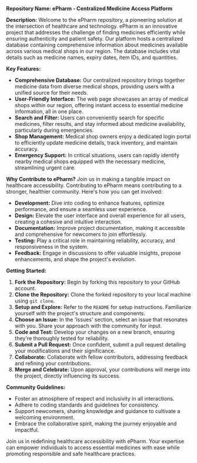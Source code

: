 **Repository Name: ePharm - Centralized Medicine Access Platform**

**Description:**
Welcome to the ePharm repository, a pioneering solution at the intersection of healthcare and technology. ePharm is an innovative project that addresses the challenge of finding medicines efficiently while ensuring authenticity and patient safety. Our platform hosts a centralized database containing comprehensive information about medicines available across various medical shops in our region. The database includes vital details such as medicine names, expiry dates, item IDs, and quantities.

**Key Features:**
- **Comprehensive Database:** Our centralized repository brings together medicine data from diverse medical shops, providing users with a unified source for their needs.
- **User-Friendly Interface:** The web page showcases an array of medical shops within our region, offering instant access to essential medicine information, all in one place.
- **Search and Filter:** Users can conveniently search for specific medicines, filter results, and stay informed about medicine availability, particularly during emergencies.
- **Shop Management:** Medical shop owners enjoy a dedicated login portal to efficiently update medicine details, track inventory, and maintain accuracy.
- **Emergency Support:** In critical situations, users can rapidly identify nearby medical shops equipped with the necessary medicine, streamlining urgent care.

**Why Contribute to ePharm?**
Join us in making a tangible impact on healthcare accessibility. Contributing to ePharm means contributing to a stronger, healthier community. Here's how you can get involved:

- **Development:** Dive into coding to enhance features, optimize performance, and ensure a seamless user experience.
- **Design:** Elevate the user interface and overall experience for all users, creating a cohesive and intuitive interaction.
- **Documentation:** Improve project documentation, making it accessible and comprehensive for newcomers to join effortlessly.
- **Testing:** Play a critical role in maintaining reliability, accuracy, and responsiveness in the system.
- **Feedback:** Engage in discussions to offer valuable insights, propose enhancements, and shape the project's evolution.

**Getting Started:**
1. **Fork the Repository:** Begin by forking this repository to your GitHub account.
2. **Clone the Repository:** Clone the forked repository to your local machine using `git clone`.
3. **Setup and Explore:** Refer to the `README` for setup instructions. Familiarize yourself with the project's structure and components.
4. **Choose an Issue:** In the 'Issues' section, select an issue that resonates with you. Share your approach with the community for input.
5. **Code and Test:** Develop your changes on a new branch, ensuring they're thoroughly tested for reliability.
6. **Submit a Pull Request:** Once confident, submit a pull request detailing your modifications and their significance.
7. **Collaborate:** Collaborate with fellow contributors, addressing feedback and refining your contributions.
8. **Merge and Celebrate:** Upon approval, your contributions will merge into the project, directly influencing its success.

**Community Guidelines:**
- Foster an atmosphere of respect and inclusivity in all interactions.
- Adhere to coding standards and guidelines for consistency.
- Support newcomers, sharing knowledge and guidance to cultivate a welcoming environment.
- Embrace the collaborative spirit, making the journey enjoyable and impactful.

Join us in redefining healthcare accessibility with ePharm. Your expertise can empower individuals to access essential medicines with ease while promoting responsible and safe healthcare practices.
